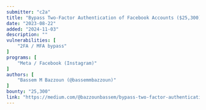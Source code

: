 ```yaml
---
submitter: "c2a"
title: "Bypass Two-Factor Authentication of Facebook Accounts ($25,300)"
date: "2023-08-22"
added: "2024-11-03"
description: ""
vulnerabilities: [
    "2FA / MFA bypass"
]
programs: [
    "Meta / Facebook (Instagram)"
]
authors: [
    "Bassem M Bazzoun (@bassemmbazzoun)"
]
bounty: "25,300"
link: "https://medium.com/@bazzounbassem/bypass-two-factor-authentication-of-facebook-accounts-25-300-7ae152d7836a"
---
```




